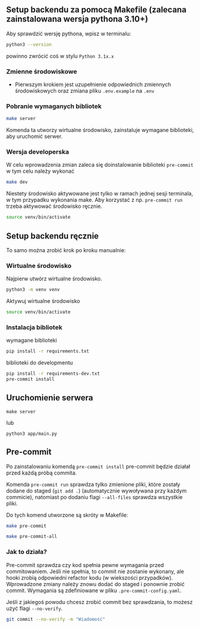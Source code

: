 ## Setup backendu za pomocą Makefile (zalecana zainstalowana wersja pythona 3.10+)

Aby sprawdzić wersję pythona, wpisz w terminalu:

```sh
python3 --version
```

powinno zwrócić coś w stylu `Python 3.1x.x`

### Zmienne środowiskowe

- Pierwszym krokiem jest uzupełnienie odpowiednich zmiennych środowiskowych oraz zmiana pliku `.env.example` na `.env`

### Pobranie wymaganych bibliotek

```sh
make server
```

Komenda ta utworzy wirtualne środowisko, zainstaluje wymagane biblioteki, aby uruchomić serwer.

### Wersja developerska

W celu wprowadzenia zmian zaleca się doinstalowanie biblioteki `pre-commit` w tym celu należy wykonać

```sh
make dev
```

Niestety środowisko aktywowane jest tylko w ramach jednej sesji terminala, w tym przypadku wykonania make. Aby korzystać z np. `pre-commit run` trzeba aktywować środowisko ręcznie.

```sh
source venv/bin/activate
```

## Setup backendu ręcznie

To samo można zrobić krok po kroku manualnie:

### Wirtualne środowisko

Najpierw utwórz wirtualne środowisko.

```sh
python3 -m venv venv
```

Aktywuj wirtualne środowisko

```sh
source venv/bin/activate
```

### Instalacja bibliotek

wymagane biblioteki

```sh
pip install -r requirements.txt
```

biblioteki do developmentu

```sh
pip install -r requirements-dev.txt
pre-commit install
```

## Uruchomienie serwera

```
make server
```

lub

```
python3 app/main.py
```

## Pre-commit

Po zainstalowaniu komendą `pre-commit install` pre-commit będzie działał przed każdą próbą commita.

Komenda `pre-commit run` sprawdza tylko zmienione pliki, które zostały dodane do staged (`git add .`) (automatycznie wywoływana przy każdym commicie), natomiast po dodaniu flagi `--all-files` sprawdza wszystkie pliki.

Do tych komend utworzone są skróty w Makefile:

```sh
make pre-commit
```

```sh
make pre-commit-all
```

### Jak to działa?

Pre-commit sprawdza czy kod spełnia pewne wymagania przed commitowaniem. Jeśli nie spełnia, to commit nie zostanie wykonany, ale hooki zrobią odpowiedni refactor kodu (w wiekszości przypadków). Wprowadzone zmiany należy znowu dodać do staged i ponownie zrobić commit. Wymagania są zdefiniowane w pliku `.pre-commit-config.yaml`.

Jeśli z jakiegoś powodu chcesz zrobić commit bez sprawdzania, to możesz użyć flagi `--no-verify`.

```sh
git commit --no-verify -m "Wiadomość"
```

